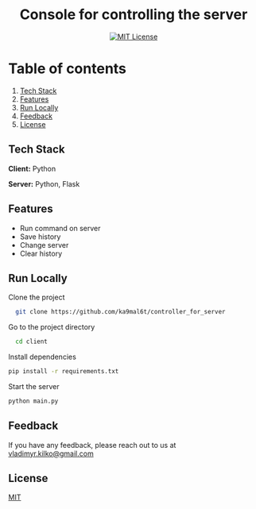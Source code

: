 <div align="center">

# Console for controlling the server
[![MIT License](https://img.shields.io/badge/License-MIT-green.svg)](LICENSE)  
</div>

# Table of contents  
1. [Tech Stack](#Stack) 
2. [Features](#Features)
3. [Run Locally](#run)
4. [Feedback](#Feedback)
5. [License](#License)
<div id="Stack">

## Tech Stack  

**Client:** Python 

**Server:** Python, Flask
</div>
<div id="Features">

## Features  

- Run command on server
- Save history
- Change server
- Clear history
</div>
<div id="run">

## Run Locally  

Clone the project  

~~~bash  
  git clone https://github.com/ka9mal6t/controller_for_server
~~~

Go to the project directory  

~~~bash  
  cd client
~~~

Install dependencies  

~~~bash  
pip install -r requirements.txt
~~~

Start the server  

~~~bash  
python main.py
~~~

</div>
<div id="Feedback">

## Feedback

If you have any feedback, please reach out to us at vladimyr.kilko@gmail.com
</div>
<div id="License">

## License

[MIT](LICENSE)
</div>